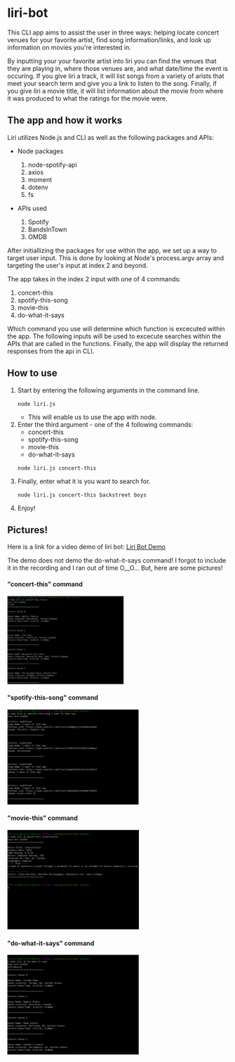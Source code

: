 # liri-bot

This CLI app aims to assist the user in three ways: helping locate concert venues for your favorite artist, find song information/links, and look up information on movies you're interested in.

By inputting your your favorite artist into liri you can find the venues that they are playing in, where those venues are, and what date/time the event is occuring. If you give liri a track, it will list songs from a variety of arists that meet your search term and give you a link to listen to the song. Finally, if you give liri a movie title, it will list information about the movie from where it was produced to what the ratings for the movie were.

## The app and how it works

Liri utilizes Node.js and CLI as well as the following packages and APIs:

*   Node packages
    1.  node-spotify-api
    2.  axios
    3.  moment
    4.  dotenv
    5.  fs

*   APIs used
    1.  Spotify
    2.  BandsInTown
    3.  OMDB

After initiallizing the packages for use within the app, we set up a way to target user input. This is done by looking at Node's process.argv array and targeting the user's input at index 2 and beyond.

The app takes in the index 2 input with one of 4 commands:
1.  concert-this
2.  spotify-this-song
3.  movie-this
4.  do-what-it-says

Which command you use will determine which function is excecuted within the app. The following inputs will be used to excecute searches within the APIs that are called in the functions. Finally, the app will display the returned responses from the api in CLI.

## How to use

1.  Start by entering the following arguments in the command line.
    ```
    node liri.js    
    ```
    *   This will enable us to use the app with node.
2.  Enter the third argument - one of the 4 following commands:
    -   concert-this
    -   spotify-this-song
    -   movie-this
    -   do-what-it-says
    ```
    node liri.js concert-this
    ```
3.  Finally, enter what it is you want to search for.
    ```
    node liri.js concert-this backstreet boys
    ```
4.  Enjoy!

## Pictures!

Here is a link for a video demo of liri bot: [Liri Bot Demo](https://youtu.be/s076Wo2j3Os)

The demo does not demo the do-what-it-says command! I forgot to include it in the recording and I ran out of time O__O... But, here are some pictures!

#### "concert-this" command
![alt text](./images/concert-this.png "concert-this")
#### "spotify-this-song" command
![alt text](./images/spotify-this.png "spotify-this-song")
#### "movie-this" command
![alt text](./images/movie-this.png "movie-this")
#### "do-what-it-says" command
![alt text](./images/do-this.png "do-what-it-says")

